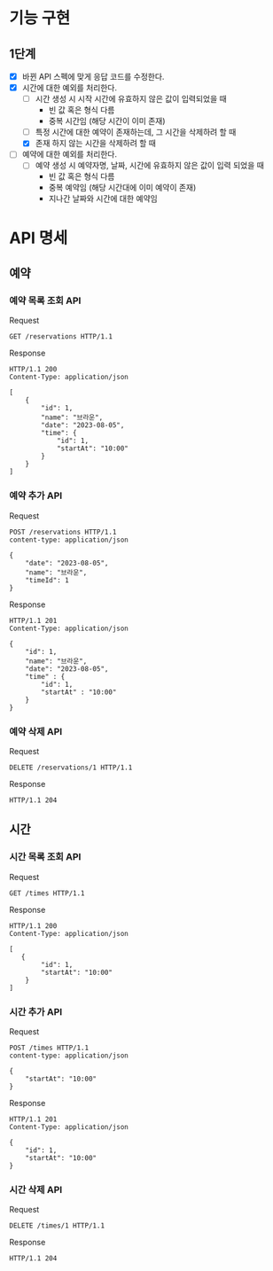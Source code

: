 # 기능 구현

## 1단계

- [x] 바뀐 API 스펙에 맞게 응답 코드를 수정한다.
- [x] 시간에 대한 예외를 처리한다.
    - [ ] 시간 생성 시 시작 시간에 유효하지 않은 값이 입력되었을 때
        - 빈 값 혹은 형식 다름
        - 중복 시간임 (해당 시간이 이미 존재)
    - [ ] 특정 시간에 대한 예약이 존재하는데, 그 시간을 삭제하려 할 때
    - [x] 존재 하지 않는 시간을 삭제하려 할 때
- [ ] 예약에 대한 예외를 처리한다.
    - [ ] 예약 생성 시 예약자명, 날짜, 시간에 유효하지 않은 값이 입력 되었을 때
        - 빈 값 혹은 형식 다름
        - 중복 예약임 (해당 시간대에 이미 예약이 존재)
        - 지나간 날짜와 시간에 대한 예약임

# API 명세

## 예약

### 예약 목록 조회 API

Request

```
GET /reservations HTTP/1.1
```

Response

```
HTTP/1.1 200
Content-Type: application/json

[
    {
        "id": 1,
        "name": "브라운",
        "date": "2023-08-05",
        "time": {
            "id": 1,
            "startAt": "10:00"
        }
    }
]
```

### 예약 추가 API

Request

```
POST /reservations HTTP/1.1
content-type: application/json

{
    "date": "2023-08-05",
    "name": "브라운",
    "timeId": 1
}
```

Response

```
HTTP/1.1 201
Content-Type: application/json

{
    "id": 1,
    "name": "브라운",
    "date": "2023-08-05",
    "time" : {
        "id": 1,
        "startAt" : "10:00"
    }
}
```

### 예약 삭제 API

Request

```
DELETE /reservations/1 HTTP/1.1
```

Response

```
HTTP/1.1 204
```

## 시간

### 시간 목록 조회 API

Request

```
GET /times HTTP/1.1
```

Response

```
HTTP/1.1 200 
Content-Type: application/json

[
   {
        "id": 1,
        "startAt": "10:00"
    }
]
```

### 시간 추가 API

Request

```
POST /times HTTP/1.1
content-type: application/json

{
    "startAt": "10:00"
}
```

Response

```
HTTP/1.1 201
Content-Type: application/json

{
    "id": 1,
    "startAt": "10:00"
}
```

### 시간 삭제 API

Request

```
DELETE /times/1 HTTP/1.1
```

Response

```
HTTP/1.1 204
```
